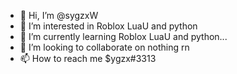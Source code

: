 - 👋 Hi, I’m @sygzxW
- 👀 I’m interested in Roblox LuaU and python
- 🌱 I’m currently learning Roblox LuaU and python...
- 💞️ I’m looking to collaborate on nothing rn
- 📫 How to reach me $ygzx#3313

<!---
sygzxW/sygzxW is a ✨ special ✨ repository because its `README.md` (this file) appears on your GitHub profile.
You can click the Preview link to take a look at your changes.
--->
